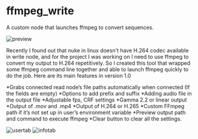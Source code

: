 # ffmpeg_write
A custom node that launches ffmpeg to convert sequences.

![preview](http://www.jeangjenq.com/wp-content/uploads/2018/04/ffmpegWrite_overview-2.gif)

Recently I found out that nuke in linux doesn't have H.264 codec available in write node,
and for the project I was working on I need to use ffmpeg to convert my output to H.264 repetitively.
So I created this tool that wrapped some ffmpeg command line together and able to launch ffmpeg quickly to do the job.
Here are its main features in version 1.0

*Grabs connected read node’s file paths automatically when connected (If the fields are empty)
*Options to add prefix and suffix
*Adding audio file in the output file
*Adjustable fps, CRF settings
*Gamma 2.2 or linear output
*Output of .mov and .mp4
*Output of H.264 or H.265
*Custom FFmpeg path if it’s not set up in user’s environment variable
*Preview output path and command to execute ffmpeg
*Clear button to clear all the settings.

![usertab](http://www.nukepedia.com/images/users/jeangjenq/ffmpeg_ui.png) ![infotab](http://www.nukepedia.com/images/users/jeangjenq/ffmpeg_ui_info.png)

